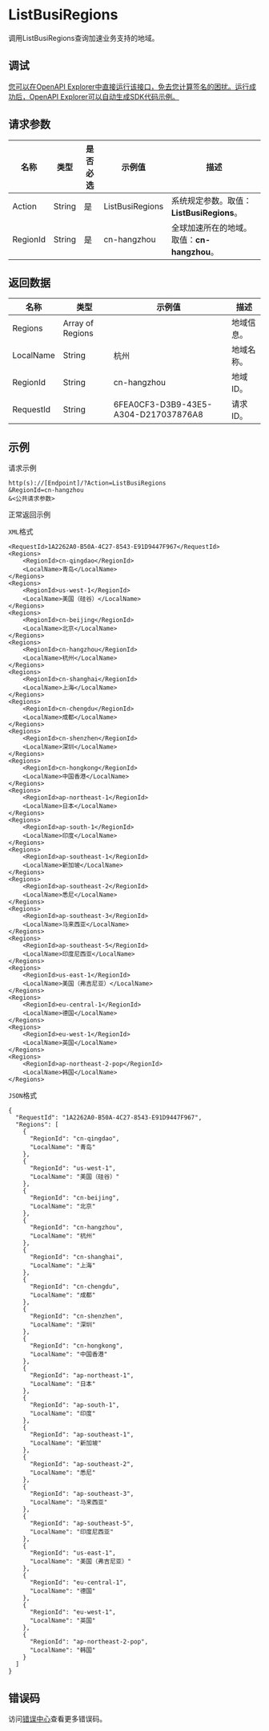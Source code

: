 # ListBusiRegions

调用ListBusiRegions查询加速业务支持的地域。

## 调试

[您可以在OpenAPI Explorer中直接运行该接口，免去您计算签名的困扰。运行成功后，OpenAPI Explorer可以自动生成SDK代码示例。](https://api.aliyun.com/#product=Ga&api=ListBusiRegions&type=RPC&version=2019-11-20)

## 请求参数

|名称|类型|是否必选|示例值|描述|
|--|--|----|---|--|
|Action|String|是|ListBusiRegions|系统规定参数。取值：**ListBusiRegions**。 |
|RegionId|String|是|cn-hangzhou|全球加速所在的地域。取值：**cn-hangzhou**。 |

## 返回数据

|名称|类型|示例值|描述|
|--|--|---|--|
|Regions|Array of Regions| |地域信息。 |
|LocalName|String|杭州|地域名称。 |
|RegionId|String|cn-hangzhou|地域ID。 |
|RequestId|String|6FEA0CF3-D3B9-43E5-A304-D217037876A8|请求ID。 |

## 示例

请求示例

```
http(s)://[Endpoint]/?Action=ListBusiRegions
&RegionId=cn-hangzhou
&<公共请求参数>
```

正常返回示例

`XML`格式

```
<RequestId>1A2262A0-B50A-4C27-8543-E91D9447F967</RequestId>
<Regions>
    <RegionId>cn-qingdao</RegionId>
    <LocalName>青岛</LocalName>
</Regions>
<Regions>
    <RegionId>us-west-1</RegionId>
    <LocalName>美国（硅谷）</LocalName>
</Regions>
<Regions>
    <RegionId>cn-beijing</RegionId>
    <LocalName>北京</LocalName>
</Regions>
<Regions>
    <RegionId>cn-hangzhou</RegionId>
    <LocalName>杭州</LocalName>
</Regions>
<Regions>
    <RegionId>cn-shanghai</RegionId>
    <LocalName>上海</LocalName>
</Regions>
<Regions>
    <RegionId>cn-chengdu</RegionId>
    <LocalName>成都</LocalName>
</Regions>
<Regions>
    <RegionId>cn-shenzhen</RegionId>
    <LocalName>深圳</LocalName>
</Regions>
<Regions>
    <RegionId>cn-hongkong</RegionId>
    <LocalName>中国香港</LocalName>
</Regions>
<Regions>
    <RegionId>ap-northeast-1</RegionId>
    <LocalName>日本</LocalName>
</Regions>
<Regions>
    <RegionId>ap-south-1</RegionId>
    <LocalName>印度</LocalName>
</Regions>
<Regions>
    <RegionId>ap-southeast-1</RegionId>
    <LocalName>新加坡</LocalName>
</Regions>
<Regions>
    <RegionId>ap-southeast-2</RegionId>
    <LocalName>悉尼</LocalName>
</Regions>
<Regions>
    <RegionId>ap-southeast-3</RegionId>
    <LocalName>马来西亚</LocalName>
</Regions>
<Regions>
    <RegionId>ap-southeast-5</RegionId>
    <LocalName>印度尼西亚</LocalName>
</Regions>
<Regions>
    <RegionId>us-east-1</RegionId>
    <LocalName>美国（弗吉尼亚）</LocalName>
</Regions>
<Regions>
    <RegionId>eu-central-1</RegionId>
    <LocalName>德国</LocalName>
</Regions>
<Regions>
    <RegionId>eu-west-1</RegionId>
    <LocalName>英国</LocalName>
</Regions>
<Regions>
    <RegionId>ap-northeast-2-pop</RegionId>
    <LocalName>韩国</LocalName>
</Regions>
```

`JSON`格式

```
{
  "RequestId": "1A2262A0-B50A-4C27-8543-E91D9447F967",
  "Regions": [
    {
      "RegionId": "cn-qingdao",
      "LocalName": "青岛"
    },
    {
      "RegionId": "us-west-1",
      "LocalName": "美国（硅谷）"
    },
    {
      "RegionId": "cn-beijing",
      "LocalName": "北京"
    },
    {
      "RegionId": "cn-hangzhou",
      "LocalName": "杭州"
    },
    {
      "RegionId": "cn-shanghai",
      "LocalName": "上海"
    },
    {
      "RegionId": "cn-chengdu",
      "LocalName": "成都"
    },
    {
      "RegionId": "cn-shenzhen",
      "LocalName": "深圳"
    },
    {
      "RegionId": "cn-hongkong",
      "LocalName": "中国香港"
    },
    {
      "RegionId": "ap-northeast-1",
      "LocalName": "日本"
    },
    {
      "RegionId": "ap-south-1",
      "LocalName": "印度"
    },
    {
      "RegionId": "ap-southeast-1",
      "LocalName": "新加坡"
    },
    {
      "RegionId": "ap-southeast-2",
      "LocalName": "悉尼"
    },
    {
      "RegionId": "ap-southeast-3",
      "LocalName": "马来西亚"
    },
    {
      "RegionId": "ap-southeast-5",
      "LocalName": "印度尼西亚"
    },
    {
      "RegionId": "us-east-1",
      "LocalName": "美国（弗吉尼亚）"
    },
    {
      "RegionId": "eu-central-1",
      "LocalName": "德国"
    },
    {
      "RegionId": "eu-west-1",
      "LocalName": "英国"
    },
    {
      "RegionId": "ap-northeast-2-pop",
      "LocalName": "韩国"
    }
  ]
}
```

## 错误码

访问[错误中心](https://error-center.aliyun.com/status/product/Ga)查看更多错误码。

